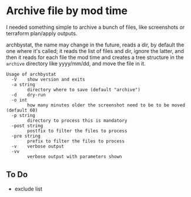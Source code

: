 # Archive file by mod time

I needed something simple to archive a bunch of files, like screenshots or terraform plan/apply outputs.

archbystat, the name may change in the future, reads a dir, by default the one where it's called; it reads the list of files and dir, ignore the latter, and then it reads for each file the mod time and creates a tree structure in the `archive` directory like yyyy/mm/dd, and move the file in it.

```
Usage of archbystat
  -V    show version and exits
  -a string
        directory where to save (default "archive")
  -d    dry-run
  -o int
        how many minutes older the screenshot need to be to be moved (default 60)
  -p string
        directory to process this is mandatory
  -post string
        postfix to filter the files to process
  -pre string
        prefix to filter the files to process
  -v    verbose output
  -vv
        verbose output with parameters shown
```

## To Do

- exclude list
